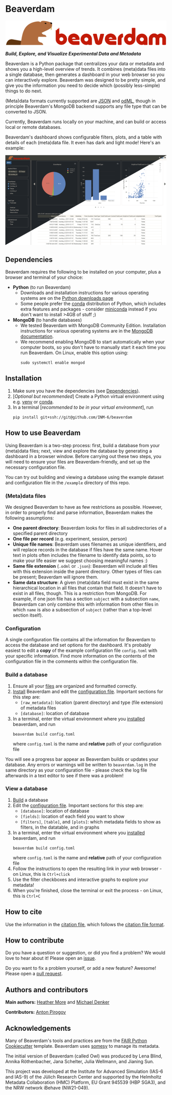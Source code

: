 # Beaverdam

![Beaverdam logo](/src/beaverdam/viewer/_assets/beaverdam-logo_long.png)

***Build, Explore, and Visualize Experimental Data and Metadata***

Beaverdam is a Python package that centralizes your data or metadata and shows you a high-level overview of trends.  It combines (meta)data files into a single database, then generates a dashboard in your web browser so you can interactively explore.  Beaverdam was designed to be pretty simple, and give you the information you need to decide which (possibly less-simple) things to do next.

(Meta)data formats currently supported are [JSON](https://www.json.org) and [odML](https://g-node.github.io/python-odml), though in principle Beaverdam's MongoDB backend supports any file type that can be converted to JSON.

Currently, Beaverdam runs locally on your machine, and can build or access local or remote databases.

Beaverdam's dashboard shows configurable filters, plots, and a table with details of each (meta)data file.  It even has dark and light mode!  Here's an example:

![Beaverdam screenshot](/img/2024-04-12_dark-light.png)

## Dependencies

Beaverdam requires the following to be installed on your computer, plus a browser and terminal of your choice:

- **Python** (to run Beaverdam)
  - Downloads and installation instructions for various operating systems are on the [Python downloads page](https://www.python.org/downloads/)
  - Some people prefer the [conda](https://www.anaconda.com/download/) distribution of Python, which includes extra features and packages - consider [miniconda](https://docs.anaconda.com/free/miniconda/index.html) instead if you don't want to install >4GB of stuff ;)
- **MongoDB** (to handle databases)
  - We tested Beaverdam with MongoDB Community Edition.  Installation instructions for various operating systems are in the [MongoDB documentation](https://www.mongodb.com/docs/manual/tutorial/).
  - We recommend enabling MongoDB to start automatically when your computer boots, so you don't have to manually start it each time you run Beaverdam.  On Linux, enable this option using:
    ```
    sudo systemctl enable mongod
    ```

## Installation

1. Make sure you have the dependencies (see [Dependencies](#dependencies)).
1. [*Optional but recommended*] Create a Python virtual environment using e.g. [venv](https://docs.python.org/3/library/venv.html) or [conda](https://docs.conda.io/projects/conda/en/latest/user-guide/tasks/manage-environments.html).
1. In a terminal [*recommended to be in your virtual environment*], run
    ```
    pip install git+ssh://git@github.com/INM-6/beaverdam
    ```

## How to use Beaverdam

Using Beaverdam is a two-step process:  first, build a database from your (meta)data files; next, view and explore the database by generating a dashboard in a browser window.  Before carrying out these two steps, you will need to ensure your files are Beaverdam-friendly, and set up the necessary configuration file.

You can try out building and viewing a database using the example dataset and configuration file in the `/example` directory of this repo.

### (Meta)data files

We designed Beaverdam to have as few restrictions as possible.  However, in order to properly find and parse information, Beaverdam makes the following assumptions:

- **One parent directory**:  Beaverdam looks for files in all subdirectories of a specified parent directory
- **One file per record** (e.g. experiment, session, person)
- **Unique file names**:  Beaverdam uses filenames as unique identifiers, and will replace records in the database if files have the same name.  Hover text in plots often includes the filename to identify data points, so to make your life easier we suggest choosing meaningful names :)
- **Same file extension** (`.odml` or `.json`):  Beaverdam will include all files with this extension inside the parent directory.  Other types of files can be present; Beaverdam will ignore them.
- **Same data structure**:  A given (meta)data field must exist in the same hierarchical location in all files that contain that field.  It doesn't have to exist in all files, though.  This is a restriction from MongoDB.  For example, if one json file has a section `subject` with a subsection `name`, Beaverdam can only combine this with information from other files in which `name` is also a subsection of `subject` (rather than a top-level section itself).

### Configuration

A single configuration file contains all the information for Beaverdam to access the database and set options for the dashboard.  It's probably easiest to edit a **copy** of the example configuration file `config.toml` with your specific information.  Find more information on the contents of the configuration file in the comments within the configuration file.

### Build a database

1. Ensure all your [files](#metadata-files) are organized and formatted correctly.
1. [Install](#installation) Beaverdam and edit the [configuration file](#configuration).  Important sections for this step are:
   - `[raw_metadata]`:  location (parent directory) and type (file extension) of metadata files
   - `[database]`:  location of database
1. In a terminal, enter the virtual environment where you [installed](#installation) beaverdam, and run
    ```
    beaverdam build config.toml
    ```
    where `config.toml` is the name and **relative** path of your configuration file

You will see a progress bar appear as Beaverdam builds or updates your database.  Any errors or warnings will be written to `beaverdam.log` in the same directory as your configuration file - please check the log file afterwards in a text editor to see if there was a problem!

### View a database

1. [Build](#build-a-database) a database
1. Edit the [configuration file](#configuration).  Important sections for this step are:
   - `[database]`:  location of database
   - `[fields]`:  location of each field you want to show
   - `[filters]`, `[table]`, and `[plots]`:  which metadata fields to show as filters, in the datatable, and in graphs
1. In a terminal, enter the virtual environment where you [installed](#installation) beaverdam, and run
    ```
    beaverdam build config.toml
    ```
    where `config.toml` is the name and **relative** path of your configuration file
1. Follow the instructions to open the resulting link in your web browser - on Linux, this is `Ctrl+click`
1. Use the filter checkboxes and interactive graphs to explore your metadata!
1. When you're finished, close the terminal or exit the process - on Linux, this is `Ctrl+C`

## How to cite

Use the information in the [citation file](https://github.com/INM-6/beaverdam/blob/documentation/CITATION.cff), which follows the [citation file format](https://citation-file-format.github.io).

## How to contribute

Do you have a question or suggestion, or did you find a problem?  We would love to hear about it!  Please open an [issue](https://github.com/INM-6/beaverdam/issues).

Do you want to fix a problem yourself, or add a new feature?  Awesome!  Please open a [pull request](https://github.com/INM-6/beaverdam/pulls).

## Authors and contributors

**Main authors:**  [Heather More](https://github.com/hlmore) and [Michael Denker](https://github.com/mdenker)

**Contributors:**  [Anton Pirogov](https://github.com/apirogov)

## Acknowledgements

Many of Beaverdam's tools and practices are from the [FAIR Python Cookiecutter](https://github.com/Materials-Data-Science-and-Informatics/fair-python-cookiecutter) template.  Beaverdam uses [somesy](https://github.com/Materials-Data-Science-and-Informatics/somesy) to manage its metadata.

The initial version of Beaverdam (called Owl) was produced by Lena Blind, Annika Röthenbacher, Jana Schelter, Julia Wellmann, and Jianing Sun.

This project was developed at the Institute for Advanced Simulation (IAS-6 and IAS-9) of the Jülich Research Center and supported by the Helmholtz Metadata Collaboration (HMC) Platform, EU Grant 945539 (HBP SGA3), and the NRW network iBehave (NW21-049).
